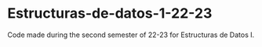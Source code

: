 # Estructuras-de-datos-1-22-23
Code made during the second semester of 22-23 for Estructuras de Datos I.
